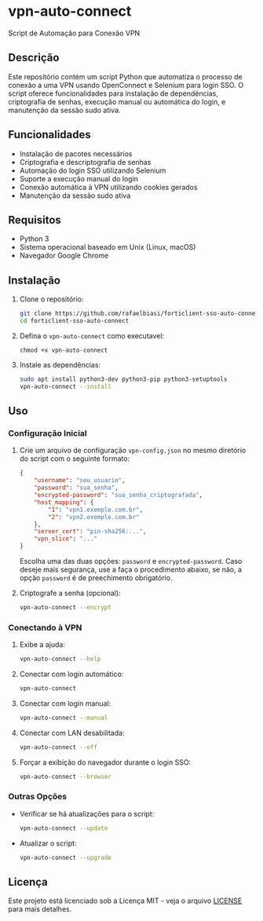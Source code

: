 # vpn-auto-connect

Script de Automação para Conexão VPN

## Descrição

Este repositório contém um script Python que automatiza o processo de conexão a uma VPN usando OpenConnect e Selenium para login SSO. O script oferece funcionalidades para instalação de dependências, criptografia de senhas, execução manual ou automática do login, e manutenção da sessão sudo ativa.

## Funcionalidades

- Instalação de pacotes necessários
- Criptografia e descriptografia de senhas
- Automação do login SSO utilizando Selenium
- Suporte a execução manual do login
- Conexão automática à VPN utilizando cookies gerados
- Manutenção da sessão sudo ativa

## Requisitos

- Python 3
- Sistema operacional baseado em Unix (Linux, macOS)
- Navegador Google Chrome

## Instalação

1. Clone o repositório:
    ```sh
    git clone https://github.com/rafaelbiasi/forticlient-sso-auto-connect.git
    cd forticlient-sso-auto-connect
    ```
2. Defina o `vpn-auto-connect` como executavel:
   ```
   chmod +x vpn-auto-connect
   ```
4. Instale as dependências:
    ```sh
    sudo apt install python3-dev python3-pip python3-setuptools
    vpn-auto-connect --install
    ```
## Uso

### Configuração Inicial

1. Crie um arquivo de configuração `vpn-config.json` no mesmo diretório do script com o seguinte formato:
    ```json
    {
        "username": "seu_usuario",
        "password": "sua_senha",
        "encrypted-password": "sua_senha_criptografada",
        "host_mapping": {
            "1": "vpn1.exemplo.com.br",
            "2": "vpn2.exemplo.com.br"
        },
        "server_cert": "pin-sha256:...",
        "vpn_slice": "..."
    }
    ```
   Escolha uma das duas opções: `password` e `encrypted-password`. Caso deseje mais segurança, use a faça o procedimento abaixo, se não, a opção `password` é de preechimento obrigatório.

2. Criptografe a senha (opcional):
    ```sh
    vpn-auto-connect --encrypt
    ```

### Conectando à VPN
1. Exibe a ajuda:
    ```sh
    vpn-auto-connect --help
    ```
    
2. Conectar com login automático:
    ```sh
    vpn-auto-connect
    ```

3. Conectar com login manual:
    ```sh
    vpn-auto-connect --manual
    ```

4. Conectar com LAN desabilitada:
    ```sh
    vpn-auto-connect --off
    ```

5. Forçar a exibição do navegador durante o login SSO:
    ```sh
    vpn-auto-connect --browser
    ```

### Outras Opções

- Verificar se há atualizações para o script:
    ```sh
    vpn-auto-connect --update
    ```

- Atualizar o script:
    ```sh
    vpn-auto-connect --upgrade
    ```

## Licença

Este projeto está licenciado sob a Licença MIT - veja o arquivo [LICENSE](LICENSE) para mais detalhes.
